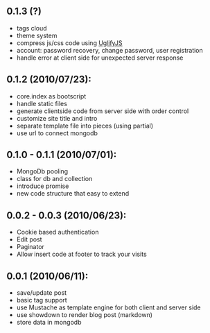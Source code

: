 0.1.3 (?)
---------
- tags cloud
- theme system
- compress js/css code using [UglifyJS](http://github.com/mishoo/UglifyJS)
- account: password recovery, change password, user registration
- handle error at client side for unexpected server response

0.1.2 (2010/07/23):
-------------------
- core.index as bootscript
- handle static files
- generate clientside code from server side with order control
- customize site title and intro
- separate template file into pieces (using partial)
- use url to connect mongodb

0.1.0 - 0.1.1 (2010/07/01):
-------------------
- MongoDb pooling
- class for db and collection
- introduce promise
- new code structure that easy to extend

0.0.2 - 0.0.3 (2010/06/23):
-------------------
- Cookie based authentication
- Edit post
- Paginator
- Allow insert code at footer to track your visits

0.0.1 (2010/06/11):
-------------------
- save/update post
- basic tag support
- use Mustache as template engine for both client and server side
- use showdown to render blog post (markdown)
- store data in mongodb